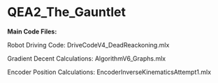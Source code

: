 # QEA2_The_Gauntlet

**Main Code Files:**

Robot Driving Code: DriveCodeV4_DeadReackoning.mlx

Gradient Decent Calculations: AlgorithmV6_Graphs.mlx

Encoder Position Calculations: EncoderInverseKinematicsAttempt1.mlx
